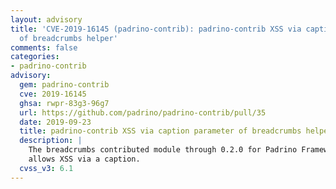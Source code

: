 ```yaml
---
layout: advisory
title: 'CVE-2019-16145 (padrino-contrib): padrino-contrib XSS via caption parameter
  of breadcrumbs helper'
comments: false
categories:
- padrino-contrib
advisory:
  gem: padrino-contrib
  cve: 2019-16145
  ghsa: rwpr-83g3-96g7
  url: https://github.com/padrino/padrino-contrib/pull/35
  date: 2019-09-23
  title: padrino-contrib XSS via caption parameter of breadcrumbs helper
  description: |
    The breadcrumbs contributed module through 0.2.0 for Padrino Framework
    allows XSS via a caption.
  cvss_v3: 6.1
---
```

